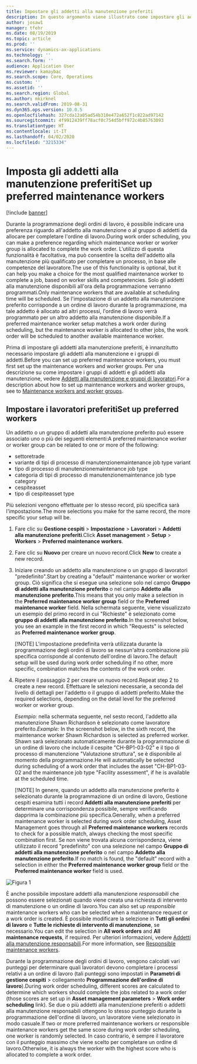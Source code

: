 ```yaml
---
title: Impostare gli addetti alla manutenzione preferiti
description: In questo argomento viene illustrato come impostare gli addetti alla manutenzione preferiti in Gestione cespiti.
author: josaw1
manager: tfehr
ms.date: 08/19/2019
ms.topic: article
ms.prod: ''
ms.service: dynamics-ax-applications
ms.technology: ''
ms.search.form: ''
audience: Application User
ms.reviewer: kamaybac
ms.search.scope: Core, Operations
ms.custom: ''
ms.assetid: ''
ms.search.region: Global
ms.author: mkirknel
ms.search.validFrom: 2019-08-31
ms.dyn365.ops.version: 10.0.5
ms.openlocfilehash: 327cda12a05ad54b310e472a652f1c822ad97142
ms.sourcegitcommit: 4f9912439ff78acf0c754d5bff972c4b85763093
ms.translationtype: HT
ms.contentlocale: it-IT
ms.lasthandoff: 04/02/2020
ms.locfileid: "3215334"
---
```

# <a name="set-up-preferred-maintenance-workers"></a><span data-ttu-id="b6755-103">Imposta gli addetti alla manutenzione preferiti</span><span class="sxs-lookup"><span data-stu-id="b6755-103">Set up preferred maintenance workers</span></span>

[!include [banner](../../includes/banner.md)]

 

<span data-ttu-id="b6755-104">Durante la programmazione degli ordini di lavoro, è possibile indicare una preferenza riguardo all'addetto alla manutenzione o al gruppo di addetti da allocare per completare l'ordine di lavoro.</span><span class="sxs-lookup"><span data-stu-id="b6755-104">During work order scheduling, you can make a preference regarding which maintenance worker or worker group is allocated to complete the work order.</span></span> <span data-ttu-id="b6755-105">L'utilizzo di questa funzionalità è facoltativa, ma può consentire la scelta dell'addetto alla manutenzione più qualificato per completare un processo, in base alle competenze del lavoratore.</span><span class="sxs-lookup"><span data-stu-id="b6755-105">The use of this functionality is optional, but it can help you make a choice for the most qualified maintenance worker to complete a job, based on worker skills and competencies.</span></span> <span data-ttu-id="b6755-106">Solo gli addetti alla manutenzione disponibili all'ora della programmazione verranno programmati.</span><span class="sxs-lookup"><span data-stu-id="b6755-106">Only maintenance workers that are available at scheduling time will be scheduled.</span></span> <span data-ttu-id="b6755-107">Se l'impostazione di un addetto alla manutenzione preferito corrisponde a un ordine di lavoro durante la programmazione, ma tale addetto è allocato ad altri processi, l'ordine di lavoro verrà programmato per un altro addetto alla manutenzione disponibile.</span><span class="sxs-lookup"><span data-stu-id="b6755-107">If a preferred maintenance worker setup matches a work order during scheduling, but the maintenance worker is allocated to other jobs, the work order will be scheduled to another available maintenance worker.</span></span>

<span data-ttu-id="b6755-108">Prima di impostare gli addetti alla manutenzione preferiti, è innanzitutto necessario impostare gli addetti alla manutenzione e i gruppi di addetti.</span><span class="sxs-lookup"><span data-stu-id="b6755-108">Before you can set up preferred maintenance workers, you must first set up the maintenance workers and worker groups.</span></span> <span data-ttu-id="b6755-109">Per una descrizione su come impostare i gruppi di addetti e gli addetti alla manutenzione, vedere [Addetti alla manutenzione e gruppi di lavoratori](../setup-for-objects/workers-and-worker-groups.md).</span><span class="sxs-lookup"><span data-stu-id="b6755-109">For a description about how to set up maintenance workers and worker groups, see to [Maintenance workers and worker groups](../setup-for-objects/workers-and-worker-groups.md).</span></span>

## <a name="set-up-preferred-workers"></a><span data-ttu-id="b6755-110">Impostare i lavoratori preferiti</span><span class="sxs-lookup"><span data-stu-id="b6755-110">Set up preferred workers</span></span>

<span data-ttu-id="b6755-111">Un addetto o un gruppo di addetti alla manutenzione preferito può essere associato uno o più dei seguenti elementi:</span><span class="sxs-lookup"><span data-stu-id="b6755-111">A preferred maintenance worker or worker group can be related to one or more of the following:</span></span>

- <span data-ttu-id="b6755-112">settore</span><span class="sxs-lookup"><span data-stu-id="b6755-112">trade</span></span>  
- <span data-ttu-id="b6755-113">variante di tipi di processo di manutenzione</span><span class="sxs-lookup"><span data-stu-id="b6755-113">maintenance job type variant</span></span>  
- <span data-ttu-id="b6755-114">tipo di processo di manutenzione</span><span class="sxs-lookup"><span data-stu-id="b6755-114">maintenance job type</span></span>  
- <span data-ttu-id="b6755-115">categoria di tipi di processo di manutenzione</span><span class="sxs-lookup"><span data-stu-id="b6755-115">maintenance job type category</span></span>  
- <span data-ttu-id="b6755-116">cespite</span><span class="sxs-lookup"><span data-stu-id="b6755-116">asset</span></span>  
- <span data-ttu-id="b6755-117">tipo di cespite</span><span class="sxs-lookup"><span data-stu-id="b6755-117">asset type</span></span>  

<span data-ttu-id="b6755-118">Più selezioni vengono effettuate per lo stesso record, più specifica sarà l'impostazione.</span><span class="sxs-lookup"><span data-stu-id="b6755-118">The more selections you make for the same record, the more specific your setup will be.</span></span>

1. <span data-ttu-id="b6755-119">Fare clic su **Gestione cespiti** > **Impostazione** > **Lavoratori** > **Addetti alla manutenzione preferiti**.</span><span class="sxs-lookup"><span data-stu-id="b6755-119">Click **Asset management** > **Setup** > **Workers** > **Preferred maintenance workers**.</span></span>

2. <span data-ttu-id="b6755-120">Fare clic su **Nuovo** per creare un nuovo record.</span><span class="sxs-lookup"><span data-stu-id="b6755-120">Click **New** to create a new record.</span></span>

3. <span data-ttu-id="b6755-121">Iniziare creando un addetto alla manutenzione o un gruppo di lavoratori "predefinito".</span><span class="sxs-lookup"><span data-stu-id="b6755-121">Start by creating a "default" maintenance worker or worker group.</span></span> <span data-ttu-id="b6755-122">Ciò significa che si esegue una selezione solo nel campo **Gruppo di addetti alla manutenzione preferito** o nel campo **Addetto alla manutenzione preferito**.</span><span class="sxs-lookup"><span data-stu-id="b6755-122">This means that you only make a selection in the **Preferred maintenance worker group** field or the **Preferred maintenance worker** field.</span></span> <span data-ttu-id="b6755-123">Nella schermata seguente, viene visualizzato un esempio del primo record in cui "Richieste" è selezionato come **gruppo di addetti alla manutenzione preferito**.</span><span class="sxs-lookup"><span data-stu-id="b6755-123">In the screenshot below, you see an example in the first record in which "Requests" is selected as **Preferred maintenance worker group**.</span></span>

    [!NOTE] <span data-ttu-id="b6755-124">L'impostazione predefinita verrà utilizzata durante la programmazione degli ordini di lavoro se nessun'altra combinazione più specifica corrisponde al contenuto dell'ordine di lavoro.</span><span class="sxs-lookup"><span data-stu-id="b6755-124">The default setup will be used during work order scheduling if no other, more specific, combination matches the contents of the work order.</span></span>

4. <span data-ttu-id="b6755-125">Ripetere il passaggio 2 per creare un nuovo record.</span><span class="sxs-lookup"><span data-stu-id="b6755-125">Repeat step 2 to create a new record.</span></span> <span data-ttu-id="b6755-126">Effettuare le selezioni necessarie, a seconda del livello di dettagli per l'addetto o il gruppo di addetti preferito.</span><span class="sxs-lookup"><span data-stu-id="b6755-126">Make the required selections, depending on the detail level for the preferred worker or worker group.</span></span> 

    <span data-ttu-id="b6755-127">*Esempio:* nella schermata seguente, nel sesto record, l'addetto alla manutenzione Shawn Richardson è selezionato come lavoratore preferito.</span><span class="sxs-lookup"><span data-stu-id="b6755-127">*Example:* In the screenshot below, in the sixth record, the maintenance worker Shawn Richardson is selected as preferred worker.</span></span> <span data-ttu-id="b6755-128">Shawn sarà selezionato automaticamente durante la programmazione di un ordine di lavoro che include il cespite "CH-BP1-03-02" e il tipo di processo di manutenzione "Valutazione struttura", se è disponibile al momento della programmazione.</span><span class="sxs-lookup"><span data-stu-id="b6755-128">He will automatically be selected during scheduling of a work order that includes the asset "CH-BP1-03-02 and the maintenance job type "Facility assessment", if he is available at the scheduled time.</span></span>

    [!NOTE] <span data-ttu-id="b6755-129">In genere, quando un addetto alla manutenzione preferito è selezionato durante la programmazione di un ordine di lavoro, Gestione cespiti esamina tutti i record **Addetti alla manutenzione preferiti** per determinare una corrispondenza possibile, sempre verificando dapprima la combinazione più specifica.</span><span class="sxs-lookup"><span data-stu-id="b6755-129">Generally, when a preferred maintenance worker is selected during work order scheduling, Asset Management goes through all **Preferred maintenance workers** records to check for a possible match, always checking the most specific combination first.</span></span> <span data-ttu-id="b6755-130">Se non viene trovata alcuna corrispondenza, viene utilizzato il record "predefinito" con una selezione nel campo **Gruppo di addetti alla manutenzione preferito** o nel campo **Addetto alla manutenzione preferito**.</span><span class="sxs-lookup"><span data-stu-id="b6755-130">If no match is found, the "default" record with a selection in either the **Preferred maintenance worker group** field or the **Preferred maintenance worker** field is used.</span></span>

![Figura 1](media/02-work-order-scheduling.png)

<span data-ttu-id="b6755-132">È anche possibile impostare addetti alla manutenzione *responsabili* che possono essere selezionati quando viene creata una richiesta di intervento di manutenzione o un ordine di lavoro.</span><span class="sxs-lookup"><span data-stu-id="b6755-132">You can also set up *responsible* maintenance workers who can be selected when a maintenance request or a work order is created.</span></span> <span data-ttu-id="b6755-133">È possibile modificare la selezione in **Tutti gli ordini di lavoro** e **Tutte le richieste di intervento di manutenzione**, se necessario.</span><span class="sxs-lookup"><span data-stu-id="b6755-133">You can edit the selection in **All work orders** and **All maintenance requests**, if required.</span></span> <span data-ttu-id="b6755-134">Per ulteriori informazioni, vedere [Addetti alla manutenzione responsabili](../setup-for-maintenance-requests/responsible-workers.md).</span><span class="sxs-lookup"><span data-stu-id="b6755-134">For more information, see [Responsible maintenance workers](../setup-for-maintenance-requests/responsible-workers.md).</span></span>

<span data-ttu-id="b6755-135">Durante la programmazione degli ordini di lavoro, vengono calcolati vari punteggi per determinare quali lavoratori devono completare i processi relativi a un ordine di lavoro (tali punteggi sono impostati in **Parametri di gestione cespiti** >  collegamento **Programmazione dell'ordine di lavoro**).</span><span class="sxs-lookup"><span data-stu-id="b6755-135">During work order scheduling, different scores are calculated to determine which workers should complete the jobs related to a work order (those scores are set up in **Asset management parameters** > **Work order scheduling** link).</span></span> <span data-ttu-id="b6755-136">Se due o più addetti alla manutenzione preferiti o addetti alla manutenzione responsabili ottengono lo stesso punteggio durante la programmazione dell'ordine di lavoro, un lavoratore viene selezionato in modo casuale.</span><span class="sxs-lookup"><span data-stu-id="b6755-136">If two or more preferred maintenance workers or responsible maintenance workers get the same score during work order scheduling, one worker is randomly selected.</span></span> <span data-ttu-id="b6755-137">In caso contrario, è sempre il lavoratore con il punteggio massimo che viene scelto per completare un ordine di lavoro.</span><span class="sxs-lookup"><span data-stu-id="b6755-137">Otherwise, it is always the worker with the highest score who is allocated to complete a work order.</span></span>

